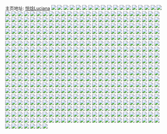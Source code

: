 主页地址: [悦焓Luciana](https://weibo.com/u/3835744246) 
![](https://wx4.sinaimg.cn/mw2000/e4a0cff6ly1h9o0ighw3kj22c0340b2d.jpg) 
![](https://wx4.sinaimg.cn/mw2000/e4a0cff6ly1h9o0il7f2aj22c0340npg.jpg) 
![](https://wx4.sinaimg.cn/mw2000/e4a0cff6ly1h9o0iitc71j22c03407wk.jpg) 
![](https://wx4.sinaimg.cn/mw2000/e4a0cff6ly1h9o0io59gvj22c0340e84.jpg) 
![](https://wx4.sinaimg.cn/mw2000/e4a0cff6ly1h9o0ipet5nj21o0280e81.jpg) 
![](https://wx4.sinaimg.cn/mw2000/e4a0cff6ly1h9o0idupctj22c03407wk.jpg) 
![](https://wx4.sinaimg.cn/mw2000/e4a0cff6ly1h906gok1fej227e2xu7wj.jpg) 
![](https://wx4.sinaimg.cn/mw2000/e4a0cff6ly1h8szqrx488j22c03407wj.jpg) 
![](https://wx4.sinaimg.cn/mw2000/e4a0cff6ly1h8szqt5gwgj22c0340b2b.jpg) 
![](https://wx4.sinaimg.cn/mw2000/e4a0cff6ly1h8szquii8jj22c0340e83.jpg) 
![](https://wx4.sinaimg.cn/mw2000/e4a0cff6ly1h8szqqx2f5j22c03407wj.jpg) 
![](https://wx4.sinaimg.cn/mw2000/e4a0cff6ly1h8k289yi0xj22c0340u0z.jpg) 
![](https://wx4.sinaimg.cn/mw2000/e4a0cff6ly1h8k28b42wmj22c0340u0y.jpg) 
![](https://wx4.sinaimg.cn/mw2000/e4a0cff6ly1h8k2anb4s5j20u017648q.jpg) 
![](https://wx4.sinaimg.cn/mw2000/e4a0cff6ly1h7nnpkqtcvj22c033unpg.jpg) 
![](https://wx4.sinaimg.cn/mw2000/e4a0cff6ly1h7nnpi59rkj21y52lj7wj.jpg) 
![](https://wx4.sinaimg.cn/mw2000/e4a0cff6ly1h7nnpmrmsqj22c0340e84.jpg) 
![](https://wx4.sinaimg.cn/mw2000/e4a0cff6ly1h6djyzau35j22c0340kjl.jpg) 
![](https://wx4.sinaimg.cn/mw2000/e4a0cff6ly1h6djz3b7rgj21ye33z7wh.jpg) 
![](https://wx4.sinaimg.cn/mw2000/e4a0cff6ly1h6djyw1bcoj22c0340hdt.jpg) 
![](https://wx4.sinaimg.cn/mw2000/e4a0cff6ly1h5aypf65h6j22c0340b2b.jpg) 
![](https://wx4.sinaimg.cn/mw2000/e4a0cff6ly1h5ayp3zgy4j22742xi4qq.jpg) 
![](https://wx4.sinaimg.cn/mw2000/e4a0cff6ly1h5ayq472yuj22c034mkjn.jpg) 
![](https://wx4.sinaimg.cn/mw2000/e4a0cff6ly1h5ayrk7sqcj22232qt4qq.jpg) 
![](https://wx4.sinaimg.cn/mw2000/e4a0cff6ly1h5ayrspzu9j229m30u1kz.jpg) 
![](https://wx4.sinaimg.cn/mw2000/e4a0cff6ly1h5aysa41drj220v33y7wj.jpg) 
![](https://wx4.sinaimg.cn/mw2000/e4a0cff6ly1h5ays3tfmfj22c03407wj.jpg) 
![](https://wx4.sinaimg.cn/mw2000/e4a0cff6ly1h5ayrfmkpqj22c0340u0y.jpg) 
![](https://wx4.sinaimg.cn/mw2000/e4a0cff6ly1h5a2kw8jhpj227e2xub2b.jpg) 
![](https://wx4.sinaimg.cn/mw2000/e4a0cff6ly1h5a2kq8qwwj229j30pe83.jpg) 
![](https://wx4.sinaimg.cn/mw2000/e4a0cff6ly1h5a2l0jcryj22c0340u10.jpg) 
![](https://wx4.sinaimg.cn/mw2000/e4a0cff6ly1h5a2levqk8j22c0340npe.jpg) 
![](https://wx4.sinaimg.cn/mw2000/e4a0cff6ly1h5a2ktnhfyj22c03404qs.jpg) 
![](https://wx4.sinaimg.cn/mw2000/e4a0cff6ly1h58tcqvjfhj22c0340npg.jpg) 
![](https://wx4.sinaimg.cn/mw2000/e4a0cff6ly1h58td61k0qj22c0340x6r.jpg) 
![](https://wx4.sinaimg.cn/mw2000/e4a0cff6ly1h58tcsffttj229a30ehdu.jpg) 
![](https://wx4.sinaimg.cn/mw2000/e4a0cff6ly1h58tcw28jzj22c0340b2c.jpg) 
![](https://wx4.sinaimg.cn/mw2000/e4a0cff6ly1h58tcywb72j22c0340u0z.jpg) 
![](https://wx4.sinaimg.cn/mw2000/e4a0cff6ly1h58td343p9j22c0340e83.jpg) 
![](https://wx4.sinaimg.cn/mw2000/e4a0cff6ly1h58td0eet3j22c0340x6q.jpg) 
![](https://wx4.sinaimg.cn/mw2000/e4a0cff6ly1h57xlpgppmj22c035ahdv.jpg) 
![](https://wx4.sinaimg.cn/mw2000/e4a0cff6ly1h57xludqmnj225c34zx6p.jpg) 
![](https://wx4.sinaimg.cn/mw2000/e4a0cff6ly1h57xlmyorqj22c035e7wj.jpg) 
![](https://wx4.sinaimg.cn/mw2000/e4a0cff6ly1h57xlymabmj22c034ikjn.jpg) 
![](https://wx4.sinaimg.cn/mw2000/e4a0cff6ly1h57xlt1i45j22c03407wj.jpg) 
![](https://wx4.sinaimg.cn/mw2000/e4a0cff6ly1h57xlzyu43j224l3254qq.jpg) 
![](https://wx4.sinaimg.cn/mw2000/e4a0cff6ly1h56nparqnvj22c0340npe.jpg) 
![](https://wx4.sinaimg.cn/mw2000/e4a0cff6ly1h56np5yje8j22c0340kjn.jpg) 
![](https://wx4.sinaimg.cn/mw2000/e4a0cff6ly1h56np2tjytj22c0340kjn.jpg) 
![](https://wx4.sinaimg.cn/mw2000/e4a0cff6ly1h56np8gmb8j22c03401kz.jpg) 
![](https://wx4.sinaimg.cn/mw2000/e4a0cff6ly1h4y8ullqlpj22c0340qv6.jpg) 
![](https://wx4.sinaimg.cn/mw2000/e4a0cff6ly1h4y8umfv88j22c0340hdt.jpg) 
![](https://wx4.sinaimg.cn/mw2000/e4a0cff6ly1h4y8unhqytj22c03404qq.jpg) 
![](https://wx4.sinaimg.cn/mw2000/e4a0cff6ly1h4y8uub4slj22c033mkjn.jpg) 
![](https://wx4.sinaimg.cn/mw2000/e4a0cff6ly1h4y8up29uej22c03401kz.jpg) 
![](https://wx4.sinaimg.cn/mw2000/e4a0cff6ly1h4y8ushu3mj22c02py1l0.jpg) 
![](https://wx4.sinaimg.cn/mw2000/e4a0cff6ly1h4y8uqgi5hj22c033mx6q.jpg) 
![](https://wx4.sinaimg.cn/mw2000/e4a0cff6ly1h4y8uvxfxij22c0340npf.jpg) 
![](https://wx4.sinaimg.cn/mw2000/e4a0cff6ly1h4y8uy36rbj22c0340b2c.jpg) 
![](https://wx4.sinaimg.cn/mw2000/e4a0cff6ly1h4urtewcggj21o0280npd.jpg) 
![](https://wx4.sinaimg.cn/mw2000/e4a0cff6ly1h4urtdxgdmj21o0280kjm.jpg) 
![](https://wx4.sinaimg.cn/mw2000/e4a0cff6ly1h4rldkdotpj22c03407wi.jpg) 
![](https://wx4.sinaimg.cn/mw2000/e4a0cff6ly1h4rldj3mvxj21o02801kx.jpg) 
![](https://wx4.sinaimg.cn/mw2000/e4a0cff6ly1h4rldlhlm8j22c03407wh.jpg) 
![](https://wx4.sinaimg.cn/mw2000/e4a0cff6ly1h4rlf7z5vjj22c0340hdu.jpg) 
![](https://wx4.sinaimg.cn/mw2000/e4a0cff6ly1h4qdi1zsg0j22c0340kjm.jpg) 
![](https://wx4.sinaimg.cn/mw2000/e4a0cff6ly1h4qdig1xubj22c031u4qr.jpg) 
![](https://wx4.sinaimg.cn/mw2000/e4a0cff6ly1h4qdibcxhej22c0340kjm.jpg) 
![](https://wx4.sinaimg.cn/mw2000/e4a0cff6ly1h4qdi9lljkj228c315e82.jpg) 
![](https://wx4.sinaimg.cn/mw2000/e4a0cff6ly1h4qdicp0p1j22c03407wi.jpg) 
![](https://wx4.sinaimg.cn/mw2000/e4a0cff6ly1h4qdietmg0j21wd2j3b2a.jpg) 
![](https://wx4.sinaimg.cn/mw2000/e4a0cff6gy1h4fv2oibyij22c02p8qv5.jpg) 
![](https://wx4.sinaimg.cn/mw2000/e4a0cff6gy1h4fv34vj3sj219o18wtt3.jpg) 
![](https://wx4.sinaimg.cn/mw2000/e4a0cff6gy1h4fv3dct8aj22c0362x6r.jpg) 
![](https://wx4.sinaimg.cn/mw2000/e4a0cff6gy1h4fv44u9grj22c0340u10.jpg) 
![](https://wx4.sinaimg.cn/mw2000/e4a0cff6gy1h4fv4eomrwj22c03404qs.jpg) 
![](https://wx4.sinaimg.cn/mw2000/e4a0cff6ly1h3roppiks3j23402c0hdt.jpg) 
![](https://wx4.sinaimg.cn/mw2000/e4a0cff6gy1h3g9r6654tj22az3404qs.jpg) 
![](https://wx4.sinaimg.cn/mw2000/e4a0cff6gy1h3g9rerceaj22c0340qv8.jpg) 
![](https://wx4.sinaimg.cn/mw2000/e4a0cff6gy1h3g9s7qpc7j22c03407wm.jpg) 
![](https://wx4.sinaimg.cn/mw2000/e4a0cff6gy1h3g9sj0fgpj22c0340e85.jpg) 
![](https://wx4.sinaimg.cn/mw2000/e4a0cff6gy1h3g9rk0257j22c0340kjm.jpg) 
![](https://wx4.sinaimg.cn/mw2000/e4a0cff6gy1h3g9ruenkxj22c0340x6u.jpg) 
![](https://wx4.sinaimg.cn/mw2000/e4a0cff6gy1h31qqrr0qnj21o02807wh.jpg) 
![](https://wx4.sinaimg.cn/mw2000/e4a0cff6gy1h31qqpds6oj22c0340kjm.jpg) 
![](https://wx4.sinaimg.cn/mw2000/e4a0cff6gy1h31qsz85kej21o02804qp.jpg) 
![](https://wx4.sinaimg.cn/mw2000/e4a0cff6gy1h2dt87oe18j22c03401l1.jpg) 
![](https://wx4.sinaimg.cn/mw2000/e4a0cff6gy1h2dt85r239j22c0340qv7.jpg) 
![](https://wx4.sinaimg.cn/mw2000/e4a0cff6gy1h1o9k0tpmkj22c0340b2b.jpg) 
![](https://wx4.sinaimg.cn/mw2000/e4a0cff6gy1h1o9kvev5jj22c0340u0z.jpg) 
![](https://wx4.sinaimg.cn/mw2000/e4a0cff6gy1h1o9jny2gyj22c0340u0z.jpg) 
![](https://wx4.sinaimg.cn/mw2000/e4a0cff6gy1h1o9l448jcj22c0340u0z.jpg) 
![](https://wx4.sinaimg.cn/mw2000/e4a0cff6gy1h1o9k2wjfcj22bz25vx6p.jpg) 
![](https://wx4.sinaimg.cn/mw2000/e4a0cff6gy1h1o9kz7ltdj22c0340x6r.jpg) 
![](https://wx4.sinaimg.cn/mw2000/e4a0cff6gy1h1o9khraenj22c03407wj.jpg) 
![](https://wx4.sinaimg.cn/mw2000/e4a0cff6gy1h1o9krh4axj227j2y1npe.jpg) 
![](https://wx4.sinaimg.cn/mw2000/e4a0cff6gy1h1o9kb1wazj22c0340qv7.jpg) 
![](https://wx4.sinaimg.cn/mw2000/e4a0cff6gy1h1o9k66iqvj22c03407wj.jpg) 
![](https://wx4.sinaimg.cn/mw2000/e4a0cff6gy1h1o9k8m3y1j22c0340u0z.jpg) 
![](https://wx4.sinaimg.cn/mw2000/e4a0cff6gy1h1o9kdbi67j22c0340qv7.jpg) 
![](https://wx4.sinaimg.cn/mw2000/e4a0cff6gy1h1o9klqgbcj22c03401l0.jpg) 
![](https://wx4.sinaimg.cn/mw2000/e4a0cff6gy1h1nkj732l0j22c03404qr.jpg) 
![](https://wx4.sinaimg.cn/mw2000/e4a0cff6gy1h1nkj2k7gtj22c03401kz.jpg) 
![](https://wx4.sinaimg.cn/mw2000/e4a0cff6gy1h1nkj45g7sj22c0340npf.jpg) 
![](https://wx4.sinaimg.cn/mw2000/e4a0cff6gy1h1nkj5q3pqj22c0340e83.jpg) 
![](https://wx4.sinaimg.cn/mw2000/e4a0cff6gy1h1l9q8jlm7j21401hc4bb.jpg) 
![](https://wx4.sinaimg.cn/mw2000/e4a0cff6gy1h0lc51tdtyj223f2sknpe.jpg) 
![](https://wx4.sinaimg.cn/mw2000/e4a0cff6gy1h0lc53raojj22c0340x6q.jpg) 
![](https://wx4.sinaimg.cn/mw2000/e4a0cff6gy1h0lc568pkwj22c0340e84.jpg) 
![](https://wx4.sinaimg.cn/mw2000/e4a0cff6gy1h0lc5alwhij21yw33zx6q.jpg) 
![](https://wx4.sinaimg.cn/mw2000/e4a0cff6gy1h0lc58n2ybj22c03407wj.jpg) 
![](https://wx4.sinaimg.cn/mw2000/e4a0cff6gy1h0lc5dyj42j22c0340b2d.jpg) 
![](https://wx4.sinaimg.cn/mw2000/e4a0cff6gy1h0lc5fx9uaj22c03401kz.jpg) 
![](https://wx4.sinaimg.cn/mw2000/e4a0cff6gy1h0gqzt2ojgj22c03407wk.jpg) 
![](https://wx4.sinaimg.cn/mw2000/e4a0cff6gy1h0gqzpt5i7j22c03401l0.jpg) 
![](https://wx4.sinaimg.cn/mw2000/e4a0cff6gy1h0gqzvpcysj22c03404qs.jpg) 
![](https://wx4.sinaimg.cn/mw2000/e4a0cff6gy1h09c351aj9j226q2wz4qq.jpg) 
![](https://wx4.sinaimg.cn/mw2000/e4a0cff6gy1h098mi51tpj22c035mhdu.jpg) 
![](https://wx4.sinaimg.cn/mw2000/e4a0cff6gy1h08qnt4o18j22c03401l1.jpg) 
![](https://wx4.sinaimg.cn/mw2000/e4a0cff6gy1h08qoxmxwpj22c0340u0z.jpg) 
![](https://wx4.sinaimg.cn/mw2000/e4a0cff6gy1h08qnxnip9j22c0340hdx.jpg) 
![](https://wx4.sinaimg.cn/mw2000/e4a0cff6gy1h08qoijguyj22c034uu10.jpg) 
![](https://wx4.sinaimg.cn/mw2000/e4a0cff6gy1h08qo63zqmj22c0340x6t.jpg) 
![](https://wx4.sinaimg.cn/mw2000/e4a0cff6gy1h08qocrfowj22c0340x6s.jpg) 
![](https://wx4.sinaimg.cn/mw2000/e4a0cff6gy1h08qnm1cd2j22c0340kjp.jpg) 
![](https://wx4.sinaimg.cn/mw2000/e4a0cff6gy1h08qonnzlnj22c0340b2d.jpg) 
![](https://wx4.sinaimg.cn/mw2000/e4a0cff6gy1h08qosouwgj223w33zu11.jpg) 
![](https://wx4.sinaimg.cn/mw2000/e4a0cff6gy1h058dah9xdj22c0340npf.jpg) 
![](https://wx4.sinaimg.cn/mw2000/e4a0cff6gy1h058dp45b4j22c03401l0.jpg) 
![](https://wx4.sinaimg.cn/mw2000/e4a0cff6gy1h058dld3y5j22c0340hdw.jpg) 
![](https://wx4.sinaimg.cn/mw2000/e4a0cff6gy1h058dsfgihj22c0340kjp.jpg) 
![](https://wx4.sinaimg.cn/mw2000/e4a0cff6gy1h058dvee00j22c03407wl.jpg) 
![](https://wx4.sinaimg.cn/mw2000/e4a0cff6gy1h058d2t1n1j22c03401l0.jpg) 
![](https://wx4.sinaimg.cn/mw2000/e4a0cff6gy1h058dah9xdj22c0340npf.jpg) 
![](https://wx4.sinaimg.cn/mw2000/e4a0cff6gy1h058dp45b4j22c03401l0.jpg) 
![](https://wx4.sinaimg.cn/mw2000/e4a0cff6gy1h058dld3y5j22c0340hdw.jpg) 
![](https://wx4.sinaimg.cn/mw2000/e4a0cff6gy1h058dsfgihj22c0340kjp.jpg) 
![](https://wx4.sinaimg.cn/mw2000/e4a0cff6gy1h058dvee00j22c03407wl.jpg) 
![](https://wx4.sinaimg.cn/mw2000/e4a0cff6gy1h058d2t1n1j22c03401l0.jpg) 
![](https://wx4.sinaimg.cn/mw2000/e4a0cff6gy1h058e17793j22c0340kjn.jpg) 
![](https://wx4.sinaimg.cn/mw2000/e4a0cff6ly1gzipa83b90j22c0340npf.jpg) 
![](https://wx4.sinaimg.cn/mw2000/e4a0cff6ly1gzip9us3ssj21hn20ikjl.jpg) 
![](https://wx4.sinaimg.cn/mw2000/e4a0cff6ly1gzipac234xj21ho1z7u0x.jpg) 
![](https://wx4.sinaimg.cn/mw2000/e4a0cff6ly1gzipain33aj21sz2bx7wi.jpg) 
![](https://wx4.sinaimg.cn/mw2000/e4a0cff6ly1gyw077z11tj22c0340npe.jpg) 
![](https://wx4.sinaimg.cn/mw2000/e4a0cff6ly1gyw076s76zj22c0340npe.jpg) 
![](https://wx4.sinaimg.cn/mw2000/e4a0cff6ly1gyw07a5odij22c02xax6q.jpg) 
![](https://wx4.sinaimg.cn/mw2000/e4a0cff6ly1gyw07bjn4oj227a2xq7wj.jpg) 
![](https://wx4.sinaimg.cn/mw2000/e4a0cff6ly1gyw079291bj22c0340qv5.jpg) 
![](https://wx4.sinaimg.cn/mw2000/e4a0cff6ly1gysirdmkvzj22c0340b2c.jpg) 
![](https://wx4.sinaimg.cn/mw2000/e4a0cff6ly1gysirg0fxpj22c03404qs.jpg) 
![](https://wx4.sinaimg.cn/mw2000/e4a0cff6ly1gysirayhy7j22c0340e84.jpg) 
![](https://wx4.sinaimg.cn/mw2000/e4a0cff6ly1gysirikyzpj22c0340x6r.jpg) 
![](https://wx4.sinaimg.cn/mw2000/e4a0cff6ly1gyef3jz5xhj21o0280hdt.jpg) 
![](https://wx4.sinaimg.cn/mw2000/e4a0cff6ly1gyef3pgjc0j22c0340e83.jpg) 
![](https://wx4.sinaimg.cn/mw2000/e4a0cff6ly1gyef3qxle2j22c0340npf.jpg) 
![](https://wx4.sinaimg.cn/mw2000/e4a0cff6ly1gy6ea858hxj22c0340kjm.jpg) 
![](https://wx4.sinaimg.cn/mw2000/e4a0cff6ly1gy6ea4fn6dj22c0340npf.jpg) 
![](https://wx4.sinaimg.cn/mw2000/e4a0cff6ly1gxxgq68w7wj22c03407wj.jpg) 
![](https://wx4.sinaimg.cn/mw2000/e4a0cff6ly1gxwxna9bjgj22ak340u0x.jpg) 
![](https://wx4.sinaimg.cn/mw2000/e4a0cff6ly1gxwxn9ic5dj22c0340kjn.jpg) 
![](https://wx4.sinaimg.cn/mw2000/e4a0cff6ly1gxwxn8aq99j22c0340e84.jpg) 
![](https://wx4.sinaimg.cn/mw2000/e4a0cff6ly1gxwxn6rveaj22b5340hdw.jpg) 
![](https://wx4.sinaimg.cn/mw2000/e4a0cff6ly1gxuz46cqp6j21o02804qp.jpg) 
![](https://wx4.sinaimg.cn/mw2000/e4a0cff6ly1gxuz4zd5nzj22c0340qv6.jpg) 
![](https://wx4.sinaimg.cn/mw2000/e4a0cff6ly1gxuz4xrd4yj21j02pstz2.jpg) 
![](https://wx4.sinaimg.cn/mw2000/e4a0cff6ly1gxuz5e5yakj22c0340x6p.jpg) 
![](https://wx4.sinaimg.cn/mw2000/e4a0cff6ly1gxuz4v7r1cj21j02psb29.jpg) 
![](https://wx4.sinaimg.cn/mw2000/e4a0cff6ly1gxuz53n92ij22c0340u0y.jpg) 
![](https://wx4.sinaimg.cn/mw2000/e4a0cff6ly1gxsrgeeuraj22c0340kjm.jpg) 
![](https://wx4.sinaimg.cn/mw2000/e4a0cff6ly1gxsrgogpk7j20u01hc7c5.jpg) 
![](https://wx4.sinaimg.cn/mw2000/e4a0cff6ly1gxsrgpoetzj22c0340npe.jpg) 
![](https://wx4.sinaimg.cn/mw2000/e4a0cff6ly1gxqgvmpzt2j229x318u0x.jpg) 
![](https://wx4.sinaimg.cn/mw2000/e4a0cff6ly1gxqgvooprxj2296323kjl.jpg) 
![](https://wx4.sinaimg.cn/mw2000/e4a0cff6ly1gxqgvrdf9wj22c0340kjn.jpg) 
![](https://wx4.sinaimg.cn/mw2000/e4a0cff6ly1gxqgvtwockj23402c0hdt.jpg) 
![](https://wx4.sinaimg.cn/mw2000/e4a0cff6ly1gxqgvlb375j22c0340b2a.jpg) 
![](https://wx4.sinaimg.cn/mw2000/e4a0cff6ly1gxqgvwhxblj22c0340hdt.jpg) 
![](https://wx4.sinaimg.cn/mw2000/e4a0cff6ly1gxlovkuh8hj22c0340kjo.jpg) 
![](https://wx4.sinaimg.cn/mw2000/e4a0cff6ly1gxlovp0nl8j22c0340qv8.jpg) 
![](https://wx4.sinaimg.cn/mw2000/e4a0cff6ly1gxlovmlotcj22c03404qs.jpg) 
![](https://wx4.sinaimg.cn/mw2000/e4a0cff6ly1gxlovzzcohj22c0340e85.jpg) 
![](https://wx4.sinaimg.cn/mw2000/e4a0cff6ly1gxlovid7ksj22c0340u11.jpg) 
![](https://wx4.sinaimg.cn/mw2000/e4a0cff6ly1gxlovxfc8tj22c02gt1l1.jpg) 
![](https://wx4.sinaimg.cn/mw2000/e4a0cff6ly1gxlow4cdvfj22c0340nph.jpg) 
![](https://wx4.sinaimg.cn/mw2000/e4a0cff6ly1gxlow7gv4dj22c02ru4qt.jpg) 
![](https://wx4.sinaimg.cn/mw2000/e4a0cff6ly1gxlow9oelbj22c0340b2d.jpg) 
![](https://wx4.sinaimg.cn/mw2000/e4a0cff6ly1gxlovst98zj22a0340kjo.jpg) 
![](https://wx4.sinaimg.cn/mw2000/e4a0cff6ly1gxlowc1l4uj22c03407wk.jpg) 
![](https://wx4.sinaimg.cn/mw2000/e4a0cff6gy1gxfrryrho5j22c0340kjn.jpg) 
![](https://wx4.sinaimg.cn/mw2000/e4a0cff6gy1gxfrs19l1rj22c0340b2a.jpg) 
![](https://wx4.sinaimg.cn/mw2000/e4a0cff6gy1gxfrs050khj22c0340e83.jpg) 
![](https://wx4.sinaimg.cn/mw2000/e4a0cff6gy1gxfrs2ir73j22bh340kjn.jpg) 
![](https://wx4.sinaimg.cn/mw2000/e4a0cff6gy1gxfrrxgufqj22c03407wj.jpg) 
![](https://wx4.sinaimg.cn/mw2000/e4a0cff6gy1gxfrs4ttmaj22c0352kjn.jpg) 
![](https://wx4.sinaimg.cn/mw2000/e4a0cff6gy1gxfrs9s3sij22c0340u0y.jpg) 
![](https://wx4.sinaimg.cn/mw2000/e4a0cff6gy1gxfrrv84opj22c0340npf.jpg) 
![](https://wx4.sinaimg.cn/mw2000/e4a0cff6gy1gxfrs7z4vnj22c0340b2a.jpg) 
![](https://wx4.sinaimg.cn/mw2000/e4a0cff6gy1gxfrs6imbbj22c0340npf.jpg) 
![](https://wx4.sinaimg.cn/mw2000/e4a0cff6gy1gx8srrorm0j20u0140do3.jpg) 
![](https://wx4.sinaimg.cn/mw2000/e4a0cff6gy1gx8sohvxu1j22132qanpe.jpg) 
![](https://wx4.sinaimg.cn/mw2000/e4a0cff6gy1gx8srm2pymj20u0140alm.jpg) 
![](https://wx4.sinaimg.cn/mw2000/e4a0cff6gy1gx8sog58e4j22c02c0kjn.jpg) 
![](https://wx4.sinaimg.cn/mw2000/e4a0cff6gy1gx8solw0jkj21o0280hdu.jpg) 
![](https://wx4.sinaimg.cn/mw2000/e4a0cff6gy1gx8soklvl2j21rj28c7wi.jpg) 
![](https://wx4.sinaimg.cn/mw2000/e4a0cff6gy1gx8sql85isj23402c01l0.jpg) 
![](https://wx4.sinaimg.cn/mw2000/e4a0cff6gy1gx8sqvpznrj22c02c0u10.jpg) 
![](https://wx4.sinaimg.cn/mw2000/e4a0cff6gy1gx8sqnjf5uj23402c0qv7.jpg) 
![](https://wx4.sinaimg.cn/mw2000/e4a0cff6gy1gx8sqin0xoj229o30wb2c.jpg) 
![](https://wx4.sinaimg.cn/mw2000/e4a0cff6gy1gx8sqtcl7fj22bz2jthdu.jpg) 
![](https://wx4.sinaimg.cn/mw2000/e4a0cff6gy1gx8soj9jaej222g2rnhdu.jpg) 
![](https://wx4.sinaimg.cn/mw2000/e4a0cff6gy1gx8srns1v5j22c02c0kjm.jpg) 
![](https://wx4.sinaimg.cn/mw2000/e4a0cff6gy1gx8srq79mbj22c03407wj.jpg) 
![](https://wx4.sinaimg.cn/mw2000/e4a0cff6gy1gx8srr9wpgj20u0140ti8.jpg) 
![](https://wx4.sinaimg.cn/mw2000/e4a0cff6gy1gx5iewq211j20u01404a0.jpg) 
![](https://wx4.sinaimg.cn/mw2000/e4a0cff6gy1gx5idk5x1cj20uk7fd4qs.jpg) 
![](https://wx4.sinaimg.cn/mw2000/e4a0cff6gy1gx5if55e7rj21vq281x6p.jpg) 
![](https://wx4.sinaimg.cn/mw2000/e4a0cff6gy1gx5idotjdaj20uk6xkkjn.jpg) 
![](https://wx4.sinaimg.cn/mw2000/e4a0cff6gy1gx5iep2wh9j20u0140qa2.jpg) 
![](https://wx4.sinaimg.cn/mw2000/e4a0cff6gy1gx5idutmmhj20uk7x64qs.jpg) 
![](https://wx4.sinaimg.cn/mw2000/e4a0cff6gy1gx5idy4wsej20uk77qe83.jpg) 
![](https://wx4.sinaimg.cn/mw2000/e4a0cff6gy1gx5ie4r452j20uk757b2b.jpg) 
![](https://wx4.sinaimg.cn/mw2000/e4a0cff6gy1gx5ie98zbwj20uk9otx6r.jpg) 
![](https://wx4.sinaimg.cn/mw2000/e4a0cff6gy1gx5ied4ny1j20uk87e7wj.jpg) 
![](https://wx4.sinaimg.cn/mw2000/e4a0cff6gy1gx5ieg020mj20uk95ix6q.jpg) 
![](https://wx4.sinaimg.cn/mw2000/e4a0cff6gy1gx5iekh10nj20uk9ovu0z.jpg) 
![](https://wx4.sinaimg.cn/mw2000/e4a0cff6gy1gx5ienu2rbj20uk8k4e83.jpg) 
![](https://wx4.sinaimg.cn/mw2000/e4a0cff6gy1gx5iet89b8j20u0140n6l.jpg) 
![](https://wx4.sinaimg.cn/mw2000/e4a0cff6gy1gx5ieuvutbj20k00zk0xr.jpg) 
![](https://wx4.sinaimg.cn/mw2000/e4a0cff6gy1gx5if0snr9j22c0340b2b.jpg) 
![](https://wx4.sinaimg.cn/mw2000/e4a0cff6gy1gx5if2jmw8j21sc2dse82.jpg) 
![](https://wx4.sinaimg.cn/mw2000/e4a0cff6gy1gx5if384f4j20k00zkn0m.jpg) 
![](https://wx4.sinaimg.cn/mw2000/e4a0cff6gy1gwyu9kvdpwj221d2opnpe.jpg) 
![](https://wx4.sinaimg.cn/mw2000/e4a0cff6gy1gwyu9epjxwj22bb332qv6.jpg) 
![](https://wx4.sinaimg.cn/mw2000/e4a0cff6gy1gwyu9frug4j22bb2eukjl.jpg) 
![](https://wx4.sinaimg.cn/mw2000/e4a0cff6gy1gwyu9hmwmpj22bb3327wj.jpg) 
![](https://wx4.sinaimg.cn/mw2000/e4a0cff6gy1gwyu9jg5npj22c03407wk.jpg) 
![](https://wx4.sinaimg.cn/mw2000/e4a0cff6gy1gwyu9sqhjqj22bb332hdv.jpg) 
![](https://wx4.sinaimg.cn/mw2000/e4a0cff6gy1gwyu9co0azj23332bbe83.jpg) 
![](https://wx4.sinaimg.cn/mw2000/e4a0cff6gy1gwyu9y0rfuj22bb332x6r.jpg) 
![](https://wx4.sinaimg.cn/mw2000/e4a0cff6gy1gwyu9ux3ngj22bb3324qr.jpg) 
![](https://wx4.sinaimg.cn/mw2000/e4a0cff6gy1gwyu9mfgzyj22c03407wj.jpg) 
![](https://wx4.sinaimg.cn/mw2000/e4a0cff6gy1gwyu9o2o9gj22bz2bznpf.jpg) 
![](https://wx4.sinaimg.cn/mw2000/e4a0cff6gy1gwyu9wfjbij22bb332b2b.jpg) 
![](https://wx4.sinaimg.cn/mw2000/e4a0cff6gy1gwyu9pd528j22bz2bzb2a.jpg) 
![](https://wx4.sinaimg.cn/mw2000/e4a0cff6gy1gwyu9r7phhj23332bbhdv.jpg) 
![](https://wx4.sinaimg.cn/mw2000/e4a0cff6gy1gwyu9tf5t4j22al1j27tz.jpg) 
![](https://wx4.sinaimg.cn/mw2000/e4a0cff6gy1gwu4u6wjrlj22c03404qs.jpg) 
![](https://wx4.sinaimg.cn/mw2000/e4a0cff6gy1gwu4ttkhs4j20u0140ndd.jpg) 
![](https://wx4.sinaimg.cn/mw2000/e4a0cff6gy1gwu4tw3xi4j22c03404qs.jpg) 
![](https://wx4.sinaimg.cn/mw2000/e4a0cff6gy1gwu4tzo6k5j22c03407wl.jpg) 
![](https://wx4.sinaimg.cn/mw2000/e4a0cff6gy1gwu4u4mpahj21si2e0hdv.jpg) 
![](https://wx4.sinaimg.cn/mw2000/e4a0cff6gy1gwu4u1jkhtj22c0340b2b.jpg) 
![](https://wx4.sinaimg.cn/mw2000/e4a0cff6gy1gwu4ugdg0rj22c0340e87.jpg) 
![](https://wx4.sinaimg.cn/mw2000/e4a0cff6gy1gwu4u2vj3ej22c0340hdu.jpg) 
![](https://wx4.sinaimg.cn/mw2000/e4a0cff6gy1gwu4ua1lrij22c0340x6r.jpg) 
![](https://wx4.sinaimg.cn/mw2000/e4a0cff6gy1gwuqvl4gzdj22c03407wk.jpg) 
![](https://wx4.sinaimg.cn/mw2000/e4a0cff6gy1gwu4ucwvv7j22c0340b2d.jpg) 
![](https://wx4.sinaimg.cn/mw2000/e4a0cff6gy1gwu4ts5gf7j22c03404qs.jpg) 
![](https://wx4.sinaimg.cn/mw2000/e4a0cff6gy1gwu4ujwvknj22c0340kjq.jpg) 
![](https://wx4.sinaimg.cn/mw2000/e4a0cff6gy1gwlkz4vmguj20u0140wjt.jpg) 
![](https://wx4.sinaimg.cn/mw2000/e4a0cff6gy1gwlkz4hxwgj20u0140jxw.jpg) 
![](https://wx4.sinaimg.cn/mw2000/e4a0cff6gy1gwlkz5c3vgj20u01407ck.jpg) 
![](https://wx4.sinaimg.cn/mw2000/e4a0cff6gy1gwlkz5r7rij20u01407cy.jpg) 
![](https://wx4.sinaimg.cn/mw2000/e4a0cff6gy1gwlkz43m2yj20u01407bq.jpg) 
![](https://wx4.sinaimg.cn/mw2000/e4a0cff6gy1gwlkz6msxaj20u0140qb5.jpg) 
![](https://wx4.sinaimg.cn/mw2000/e4a0cff6gy1gwnzujhsc2j20u0140n46.jpg) 
![](https://wx4.sinaimg.cn/mw2000/e4a0cff6gy1gwll1kdgidj22c0340b2a.jpg) 
![](https://wx4.sinaimg.cn/mw2000/e4a0cff6gy1gwnzulcadtj20u014047m.jpg) 
![](https://wx4.sinaimg.cn/mw2000/e4a0cff6gy1gwnzupznqpj22c03401kz.jpg) 
![](https://wx4.sinaimg.cn/mw2000/e4a0cff6gy1gwnzuuwa6gj22c03401kz.jpg) 
![](https://wx4.sinaimg.cn/mw2000/e4a0cff6gy1gwnzuyrh9nj22c03407wi.jpg) 
![](https://wx4.sinaimg.cn/mw2000/e4a0cff6gy1gwnzv27v0gj22c0340x6p.jpg) 
![](https://wx4.sinaimg.cn/mw2000/e4a0cff6gy1gwnzui0vjfj226w2x7hdv.jpg) 
![](https://wx4.sinaimg.cn/mw2000/e4a0cff6gy1gwnzv7aqovj22c0340qv6.jpg) 
![](https://wx4.sinaimg.cn/mw2000/e4a0cff6gy1gwcuvfwqq8j20u0140qfi.jpg) 
![](https://wx4.sinaimg.cn/mw2000/e4a0cff6gy1gwcuvgzh1kj21401dzayl.jpg) 
![](https://wx4.sinaimg.cn/mw2000/e4a0cff6gy1gwcuvga43zj20u0140aly.jpg) 
![](https://wx4.sinaimg.cn/mw2000/e4a0cff6gy1gwcuvlycbbj22c02c01kz.jpg) 
![](https://wx4.sinaimg.cn/mw2000/e4a0cff6gy1gwcuvhw0z3j21401dztlo.jpg) 
![](https://wx4.sinaimg.cn/mw2000/e4a0cff6gy1gwcuvnpv16j228v1zvnpe.jpg) 
![](https://wx4.sinaimg.cn/mw2000/e4a0cff6gy1gwcuvjkzqhj22c0340b2b.jpg) 
![](https://wx4.sinaimg.cn/mw2000/e4a0cff6gy1gvwel1w6lsj228f2z9x6r.jpg) 
![](https://wx4.sinaimg.cn/mw2000/e4a0cff6gy1gvwelnjpexj22c0340x6s.jpg) 
![](https://wx4.sinaimg.cn/mw2000/e4a0cff6gy1gvwel85grvj22692wckjn.jpg) 
![](https://wx4.sinaimg.cn/mw2000/e4a0cff6gy1gvweli05guj23402c0npf.jpg) 
![](https://wx4.sinaimg.cn/mw2000/e4a0cff6gy1gvwekwjh98j229433yu10.jpg) 
![](https://wx4.sinaimg.cn/mw2000/e4a0cff6gy1gvweldf05pj23402c01kz.jpg) 
![](https://wx4.sinaimg.cn/mw2000/e4a0cff6gy1gvwels9r35j22c03407wj.jpg) 
![](https://wx4.sinaimg.cn/mw2000/e4a0cff6gy1gvwelubiv1j23402c0u0x.jpg) 
![](https://wx4.sinaimg.cn/mw2000/e4a0cff6gy1gvwem0bhy4j23402c0qv6.jpg) 
![](https://wx4.sinaimg.cn/mw2000/e4a0cff6gy1gvwelxf5yxj22c0340qv5.jpg) 
![](https://wx4.sinaimg.cn/mw2000/e4a0cff6gy1gvwek5sctkj22c0340e83.jpg) 
![](https://wx4.sinaimg.cn/mw2000/e4a0cff6gy1gvwem6stjyj23402c0hdv.jpg) 
![](https://wx4.sinaimg.cn/mw2000/e4a0cff6gy1gvwemdxa5zj23402c07wm.jpg) 
![](https://wx4.sinaimg.cn/mw2000/e4a0cff6gy1gvwemlg9fpj23402c0qv9.jpg) 
![](https://wx4.sinaimg.cn/mw2000/e4a0cff6gy1gvwemrgma7j23402c0x6r.jpg) 
![](https://wx4.sinaimg.cn/mw2000/e4a0cff6gy1gvwemuu2fcj22801o0qv5.jpg) 
![](https://wx4.sinaimg.cn/mw2000/e4a0cff6gy1gvwemwo427j22c0340kgd.jpg) 
![](https://wx4.sinaimg.cn/mw2000/e4a0cff6gy1gvwen28rxij23402c0u12.jpg) 
![](https://wx4.sinaimg.cn/mw2000/e4a0cff6gy1gvtaptl0lbj20bk340dyk.jpg) 
![](https://wx4.sinaimg.cn/mw2000/e4a0cff6gy1gvtapuj7pij20eo340ke3.jpg) 
![](https://wx4.sinaimg.cn/mw2000/e4a0cff6gy1gvtapvkhtmj20do340awl.jpg) 
![](https://wx4.sinaimg.cn/mw2000/e4a0cff6gy1gvtapwirwhj20fw33ztz4.jpg) 
![](https://wx4.sinaimg.cn/mw2000/e4a0cff6gy1gvtapx8f85j20es33ze1o.jpg) 
![](https://wx4.sinaimg.cn/mw2000/e4a0cff6gy1gvtapy39quj20d2340njr.jpg) 
![](https://wx4.sinaimg.cn/mw2000/e4a0cff6gy1gvtapzkqq9j20h03401kx.jpg) 
![](https://wx4.sinaimg.cn/mw2000/e4a0cff6gy1gvtapslsqaj20fm33zkh7.jpg) 
![](https://wx4.sinaimg.cn/mw2000/e4a0cff6gy1gvtaq102laj20eg33zqsi.jpg) 
![](https://wx4.sinaimg.cn/mw2000/e4a0cff6gy1gvtaq23d17j20be33zavg.jpg) 
![](https://wx4.sinaimg.cn/mw2000/e4a0cff6gy1gvtaq3jzbmj20h833ze1p.jpg) 
![](https://wx4.sinaimg.cn/mw2000/004bAoiGgy1gvqsz7a2v8j61xy2o6u0x02.jpg) 
![](https://wx4.sinaimg.cn/mw2000/004bAoiGgy1gvqsz8cz0fj61o0280x6p02.jpg) 
![](https://wx4.sinaimg.cn/mw2000/004bAoiGgy1gvqszaf6ynj62c0340hdw02.jpg) 
![](https://wx4.sinaimg.cn/mw2000/004bAoiGgy1gvqsz5ywk1j623z31r7wi02.jpg) 
![](https://wx4.sinaimg.cn/mw2000/004bAoiGgy1gvqt4zoc4vj62c0340hdv02.jpg) 
![](https://wx4.sinaimg.cn/mw2000/004bAoiGly1gvjhspr2wmj62c0340b2c02.jpg) 
![](https://wx4.sinaimg.cn/mw2000/004bAoiGly1gvjhsjavkvj62c03401l002.jpg) 
![](https://wx4.sinaimg.cn/mw2000/004bAoiGly1gvjhs9i9spj62c0340kjl02.jpg) 
![](https://wx4.sinaimg.cn/mw2000/004bAoiGgy1gv4zeioqfzj626r1xtkjl02.jpg) 
![](https://wx4.sinaimg.cn/mw2000/004bAoiGgy1gv4zekb385j62c0340x6q02.jpg) 
![](https://wx4.sinaimg.cn/mw2000/004bAoiGgy1gv4zels378j62c0340hdu02.jpg) 
![](https://wx4.sinaimg.cn/mw2000/004bAoiGgy1gv4zenw266j62c0340hdv02.jpg) 
![](https://wx4.sinaimg.cn/mw2000/004bAoiGgy1gv4zepemytj62c0340kjm02.jpg) 
![](https://wx4.sinaimg.cn/mw2000/004bAoiGgy1gv4zer5i7gj62482tnx6q02.jpg) 
![](https://wx4.sinaimg.cn/mw2000/004bAoiGgy1gv4zeh9to9j625j2vdhdu02.jpg) 
![](https://wx4.sinaimg.cn/mw2000/004bAoiGgy1gv4zetlrvbj62c0340qv702.jpg) 
![](https://wx4.sinaimg.cn/mw2000/004bAoiGgy1gv4zewoba4j62c0340b2c02.jpg) 
![](https://wx4.sinaimg.cn/mw2000/004bAoiGgy1gv4zeyppdpj62c0340kjm02.jpg) 
![](https://wx4.sinaimg.cn/mw2000/004bAoiGgy1gv4zf0g2xlj62c0340npe02.jpg) 
![](https://wx4.sinaimg.cn/mw2000/004bAoiGgy1gv4zf3cdeyj62c0340hdv02.jpg) 
![](https://wx4.sinaimg.cn/mw2000/004bAoiGgy1gv4zf5p1vhj62c0340hdu02.jpg) 
![](https://wx4.sinaimg.cn/mw2000/004bAoiGgy1gv4zf7ffdwj62b61w0x6p02.jpg) 
![](https://wx4.sinaimg.cn/mw2000/004bAoiGgy1gv4zfa11owj61qt29xb2a02.jpg) 
![](https://wx4.sinaimg.cn/mw2000/004bAoiGgy1gv4zi0xs78j62c0340qv602.jpg) 
![](https://wx4.sinaimg.cn/mw2000/004bAoiGgy1gv4zi3b95zj62c03407wj02.jpg) 
![](https://wx4.sinaimg.cn/mw2000/004bAoiGgy1gv4zi62ly6j62c0340hdw02.jpg) 
![](https://wx4.sinaimg.cn/mw2000/004bAoiGgy1gv2hc81umij62c0340u1002.jpg) 
![](https://wx4.sinaimg.cn/mw2000/004bAoiGgy1gv2hc4fe94j627y2zo4qr02.jpg) 
![](https://wx4.sinaimg.cn/mw2000/004bAoiGgy1gv1cv0iblrj63402c04qq02.jpg) 
![](https://wx4.sinaimg.cn/mw2000/004bAoiGgy1gv1cv3g2ptj63402c0u0y02.jpg) 
![](https://wx4.sinaimg.cn/mw2000/004bAoiGgy1gv1cv8hx1wj63402c0b2a02.jpg) 
![](https://wx4.sinaimg.cn/mw2000/004bAoiGgy1gv1cvagzicj63402c0e8102.jpg) 
![](https://wx4.sinaimg.cn/mw2000/004bAoiGgy1gv1cuyjikrj62801o01ky02.jpg) 
![](https://wx4.sinaimg.cn/mw2000/004bAoiGgy1gv1cvdoim1j63402c0u0y02.jpg) 
![](https://wx4.sinaimg.cn/mw2000/004bAoiGgy1gv1cvfyydpj63402c0hdt02.jpg) 
![](https://wx4.sinaimg.cn/mw2000/004bAoiGgy1gv1cvhzx96j63402c04qq02.jpg) 
![](https://wx4.sinaimg.cn/mw2000/004bAoiGgy1gv1cvk203pj63402c0e8102.jpg) 
![](https://wx4.sinaimg.cn/mw2000/004bAoiGgy1gv1cvn0ukjj63402c0b2c02.jpg) 
![](https://wx4.sinaimg.cn/mw2000/004bAoiGgy1gv1cvq7zokj633y2by7wj02.jpg) 
![](https://wx4.sinaimg.cn/mw2000/004bAoiGgy1gv1cvs5uzbj61o0280e8102.jpg) 
![](https://wx4.sinaimg.cn/mw2000/004bAoiGgy1gv1cvtep8uj62801o0x6p02.jpg) 
![](https://wx4.sinaimg.cn/mw2000/004bAoiGgy1gv1cvvbq2mj63402c0qv502.jpg) 
![](https://wx4.sinaimg.cn/mw2000/004bAoiGgy1gv1cvx4c5yj63402c0e8302.jpg) 
![](https://wx4.sinaimg.cn/mw2000/004bAoiGgy1gv1cvz5h6aj63402c0kjl02.jpg) 
![](https://wx4.sinaimg.cn/mw2000/004bAoiGgy1gv1cw1ax7bj63402c0npd02.jpg) 
![](https://wx4.sinaimg.cn/mw2000/004bAoiGgy1gv1dkk5fspj61900u0n8602.jpg) 
![](https://wx4.sinaimg.cn/mw2000/004bAoiGgy1gus5g7p1n8j63402c0qv702.jpg) 
![](https://wx4.sinaimg.cn/mw2000/004bAoiGgy1gus5gvspd7j63402c0kjm02.jpg) 
![](https://wx4.sinaimg.cn/mw2000/004bAoiGgy1gus5gitu85j62c02w44qr02.jpg) 
![](https://wx4.sinaimg.cn/mw2000/004bAoiGgy1gus5grl9laj63402c0e8302.jpg) 
![](https://wx4.sinaimg.cn/mw2000/004bAoiGgy1gus5ggxb08j63402c04qr02.jpg) 
![](https://wx4.sinaimg.cn/mw2000/004bAoiGgy1gus5geyihdj63402c0b2b02.jpg) 
![](https://wx4.sinaimg.cn/mw2000/004bAoiGgy1gus5h49tqmj63402c0kjm02.jpg) 
![](https://wx4.sinaimg.cn/mw2000/004bAoiGgy1gus5gocyrqj62c0340x6q02.jpg) 
![](https://wx4.sinaimg.cn/mw2000/004bAoiGgy1gus5gc1ytsj63402c0b2c02.jpg) 
![](https://wx4.sinaimg.cn/mw2000/004bAoiGgy1gus5gm5k1dj62c0340e8202.jpg) 
![](https://wx4.sinaimg.cn/mw2000/004bAoiGgy1gus5gk47y6j62km1xg7wh02.jpg) 
![](https://wx4.sinaimg.cn/mw2000/004bAoiGgy1gus5gtgamej63402c0kjm02.jpg) 
![](https://wx4.sinaimg.cn/mw2000/004bAoiGgy1gus5gx6o2sj615z1ls4qp02.jpg) 
![](https://wx4.sinaimg.cn/mw2000/004bAoiGgy1gunjwd1aasj62c03401l202.jpg) 
![](https://wx4.sinaimg.cn/mw2000/004bAoiGgy1gunjwfye0bj62c0340b2902.jpg) 
![](https://wx4.sinaimg.cn/mw2000/004bAoiGgy1gunjwpk1ltj62c03404qu02.jpg) 
![](https://wx4.sinaimg.cn/mw2000/004bAoiGgy1gunjwkgnvaj62c0340x6t02.jpg) 
![](https://wx4.sinaimg.cn/mw2000/004bAoiGgy1gunjw9z3ibj62yo1o01ky02.jpg) 
![](https://wx4.sinaimg.cn/mw2000/004bAoiGgy1gunjwu2felj62c0340b2e02.jpg) 
![](https://wx4.sinaimg.cn/mw2000/004bAoiGgy1gunjx4hs0rj62c0340qv802.jpg) 
![](https://wx4.sinaimg.cn/mw2000/004bAoiGgy1gunjwwp0q2j61o02yo7wi02.jpg) 
![](https://wx4.sinaimg.cn/mw2000/004bAoiGgy1gunjx0eq2nj62bq3401l302.jpg) 
![](https://wx4.sinaimg.cn/mw2000/004bAoiGgy1gunjx94oomj633y2by1l002.jpg) 
![](https://wx4.sinaimg.cn/mw2000/004bAoiGgy1gunjx6rvjuj61o02yo4qq02.jpg) 
![](https://wx4.sinaimg.cn/mw2000/004bAoiGgy1gunjxcsrtbj63402c0e8502.jpg) 
![](https://wx4.sinaimg.cn/mw2000/004bAoiGgy1gunjxfv6ufj63402c0b2b02.jpg) 
![](https://wx4.sinaimg.cn/mw2000/004bAoiGgy1gunjxigi3ij62bz2e14qr02.jpg) 
![](https://wx4.sinaimg.cn/mw2000/004bAoiGgy1gunjxmry5hj62c03401l002.jpg) 
![](https://wx4.sinaimg.cn/mw2000/004bAoiGgy1gunjysh6utj62c0340e8402.jpg) 
![](https://wx4.sinaimg.cn/mw2000/004bAoiGly1gtxz3gx4o2j63402c01kz02.jpg) 
![](https://wx4.sinaimg.cn/mw2000/004bAoiGly1gtxz4a1s6tj62822yq7wk02.jpg) 
![](https://wx4.sinaimg.cn/mw2000/e4a0cff6ly1gtxz3ljlroj23402c0hdv.jpg) 
![](https://wx4.sinaimg.cn/mw2000/004bAoiGly1gtxz3nylkcj62c03407wj02.jpg) 
![](https://wx4.sinaimg.cn/mw2000/004bAoiGly1gtxz3s55b4j626m2vyb2a02.jpg) 
![](https://wx4.sinaimg.cn/mw2000/e4a0cff6ly1gtxz3qiyrtj22c0340x6p.jpg) 
![](https://wx4.sinaimg.cn/mw2000/004bAoiGly1gtxz3j5b6qj63402c0kjm02.jpg) 
![](https://wx4.sinaimg.cn/mw2000/e4a0cff6ly1gtxz48mo16j22c033ee82.jpg) 
![](https://wx4.sinaimg.cn/mw2000/004bAoiGly1gtxz8dhvmkj63402c07wl02.jpg) 
![](https://wx4.sinaimg.cn/mw2000/004bAoiGly1gtxz3u6r0xj61o02yo1kz02.jpg) 
![](https://wx4.sinaimg.cn/mw2000/004bAoiGly1gtxz3xz5mnj62c0340x6r02.jpg) 
![](https://wx4.sinaimg.cn/mw2000/e4a0cff6ly1gtxz41tq6bj22c0340qv7.jpg) 
![](https://wx4.sinaimg.cn/mw2000/004bAoiGly1gtxz45zwxcj62c0340qv802.jpg) 
![](https://wx4.sinaimg.cn/mw2000/004bAoiGly1gtxz47njdrj61o0280x6q02.jpg) 
![](https://wx4.sinaimg.cn/mw2000/004bAoiGly1gtxz4dopfxj62x028inph02.jpg) 
![](https://wx4.sinaimg.cn/mw2000/004bAoiGly1gtxz4hcf4aj62sx2c0b2c02.jpg) 
![](https://wx4.sinaimg.cn/mw2000/004bAoiGly1gtxz4k8adhj62c0340b2c02.jpg) 
![](https://wx4.sinaimg.cn/mw2000/004bAoiGly1gtxz4mm1w1j62c03407wj02.jpg) 
![](https://wx4.sinaimg.cn/mw2000/e4a0cff6ly1gtjlay4nqdj21of2op4qr.jpg) 
![](https://wx4.sinaimg.cn/mw2000/e4a0cff6ly1gtjlalylsaj22c03401l0.jpg) 
![](https://wx4.sinaimg.cn/mw2000/e4a0cff6ly1gtjlaqjkkdj22c03407wp.jpg) 
![](https://wx4.sinaimg.cn/mw2000/e4a0cff6ly1gtjlauehjmj22c0340kjp.jpg) 
![](https://wx4.sinaimg.cn/mw2000/e4a0cff6ly1gtjlb0jfynj21o0280npe.jpg) 
![](https://wx4.sinaimg.cn/mw2000/e4a0cff6ly1gtjlb38oidj233y2byb2c.jpg) 
![](https://wx4.sinaimg.cn/mw2000/e4a0cff6ly1gtgm60j8z6j23402c0x6q.jpg) 
![](https://wx4.sinaimg.cn/mw2000/e4a0cff6ly1gtgm5ooieyj22c0340hdw.jpg) 
![](https://wx4.sinaimg.cn/mw2000/e4a0cff6ly1gtgm63wlrij22c02c04qr.jpg) 
![](https://wx4.sinaimg.cn/mw2000/e4a0cff6ly1gtgm5aawdej22c0340npe.jpg) 
![](https://wx4.sinaimg.cn/mw2000/e4a0cff6ly1gtgm5u1qyhj23402c01l0.jpg) 
![](https://wx4.sinaimg.cn/mw2000/e4a0cff6ly1gtgm5eproyj227h2xzu0x.jpg) 
![](https://wx4.sinaimg.cn/mw2000/e4a0cff6ly1gtgmjz12btj22c02c0u0y.jpg) 
![](https://wx4.sinaimg.cn/mw2000/e4a0cff6ly1gt9sf3cp8wj22c0340x6r.jpg) 
![](https://wx4.sinaimg.cn/mw2000/e4a0cff6ly1gt9sfc5f3dj22801o0kjm.jpg) 
![](https://wx4.sinaimg.cn/mw2000/e4a0cff6ly1gt9sf506ggj22c0340hdx.jpg) 
![](https://wx4.sinaimg.cn/mw2000/e4a0cff6ly1gt9sf9ldzlj22c03401l1.jpg) 
![](https://wx4.sinaimg.cn/mw2000/e4a0cff6ly1gt9sf7288fj226y33zkjo.jpg) 
![](https://wx4.sinaimg.cn/mw2000/e4a0cff6ly1gt9sff78c8j22c0340e84.jpg) 
![](https://wx4.sinaimg.cn/mw2000/e4a0cff6ly1gt9sf23qhkj21o02you0y.jpg) 
![](https://wx4.sinaimg.cn/mw2000/e4a0cff6ly1gt9sfh0jlpj22c0340e84.jpg) 
![](https://wx4.sinaimg.cn/mw2000/e4a0cff6ly1gt9sfdfyoaj21o0280e82.jpg) 
![](https://wx4.sinaimg.cn/mw2000/e4a0cff6ly1gt9sfkvztxj233y2by1l2.jpg) 
![](https://wx4.sinaimg.cn/mw2000/e4a0cff6ly1gt9sfiotenj23402c01l0.jpg) 
![](https://wx4.sinaimg.cn/mw2000/e4a0cff6ly1gt9sfnckxpj23402c0e83.jpg) 
![](https://wx4.sinaimg.cn/mw2000/e4a0cff6gy1gt3qtkxvbmj22c0340kjs.jpg) 
![](https://wx4.sinaimg.cn/mw2000/e4a0cff6gy1gt3qtqq6ozj22c0340u14.jpg) 
![](https://wx4.sinaimg.cn/mw2000/e4a0cff6gy1gt3qtw2mrlj22c0340qv9.jpg) 
![](https://wx4.sinaimg.cn/mw2000/e4a0cff6gy1gt3qtcu5znj225h2vbnpe.jpg) 
![](https://wx4.sinaimg.cn/mw2000/e4a0cff6gy1gt3qtftg4dj216c1dwhdt.jpg) 
![](https://wx4.sinaimg.cn/mw2000/e4a0cff6gy1gt3qu3x2zxj22c0340npf.jpg) 
![](https://wx4.sinaimg.cn/mw2000/e4a0cff6gy1gt3qtxl0ykj20zk0k0796.jpg) 
![](https://wx4.sinaimg.cn/mw2000/e4a0cff6gy1gt3qtzdo8kj22c0340kjm.jpg) 
![](https://wx4.sinaimg.cn/mw2000/e4a0cff6gy1gt3qu6pqnwj22c0340x6q.jpg) 
![](https://wx4.sinaimg.cn/mw2000/e4a0cff6gy1gt3qvjyry5j22c03407wm.jpg) 
![](https://wx4.sinaimg.cn/mw2000/e4a0cff6gy1gt3qve92stj22c03407wm.jpg) 
![](https://wx4.sinaimg.cn/mw2000/e4a0cff6ly1gsyzy0hddwj22c03407wj.jpg) 
![](https://wx4.sinaimg.cn/mw2000/e4a0cff6ly1gsyzy5g8vuj23402c0kjp.jpg) 
![](https://wx4.sinaimg.cn/mw2000/e4a0cff6ly1gsyzy8wpq8j23402c0x6q.jpg) 
![](https://wx4.sinaimg.cn/mw2000/e4a0cff6ly1gsyzyaznkgj22c03407wi.jpg) 
![](https://wx4.sinaimg.cn/mw2000/e4a0cff6ly1gsyzxwv3dzj22c03401kz.jpg) 
![](https://wx4.sinaimg.cn/mw2000/004bAoiGly1gsyzycdifnj62c0340npe02.jpg) 
![](https://wx4.sinaimg.cn/mw2000/e4a0cff6ly1gsyzydtknpj22c0340x6q.jpg) 
![](https://wx4.sinaimg.cn/mw2000/e4a0cff6ly1gsyzyfy9ggj22c0340kjm.jpg) 
![](https://wx4.sinaimg.cn/mw2000/e4a0cff6ly1gsyzyhegwtj22c03404qq.jpg) 
![](https://wx4.sinaimg.cn/mw2000/e4a0cff6ly1gsq3m34outj23402c0npf.jpg) 
![](https://wx4.sinaimg.cn/mw2000/e4a0cff6ly1gsq3lk88haj23402c01l1.jpg) 
![](https://wx4.sinaimg.cn/mw2000/e4a0cff6ly1gsq3lnm4u1j233y2by7wk.jpg) 
![](https://wx4.sinaimg.cn/mw2000/e4a0cff6ly1gsq3l94xf4j224m2une83.jpg) 
![](https://wx4.sinaimg.cn/mw2000/e4a0cff6ly1gsq3lsvid2j22c0340nph.jpg) 
![](https://wx4.sinaimg.cn/mw2000/e4a0cff6ly1gsq3lbb6c0j225y2whu0y.jpg) 
![](https://wx4.sinaimg.cn/mw2000/e4a0cff6ly1gsq3lvnyegj23402c0qv7.jpg) 
![](https://wx4.sinaimg.cn/mw2000/e4a0cff6ly1gsq3lz0ngrj22ac2ajx6p.jpg) 
![](https://wx4.sinaimg.cn/mw2000/e4a0cff6ly1gsq3m1cxnnj22c0340b2b.jpg) 
![](https://wx4.sinaimg.cn/mw2000/e4a0cff6ly1gsq3n7rjzcj21n726x7wh.jpg) 
![](https://wx4.sinaimg.cn/mw2000/e4a0cff6ly1gshpb4cijej22c0340hdt.jpg) 
![](https://wx4.sinaimg.cn/mw2000/e4a0cff6ly1gshpb0cbfdj22c0340x6r.jpg) 
![](https://wx4.sinaimg.cn/mw2000/e4a0cff6ly1gshpbq9u6dj22c03404qp.jpg) 
![](https://wx4.sinaimg.cn/mw2000/e4a0cff6ly1gshpat6lb1j22c0340x6r.jpg) 
![](https://wx4.sinaimg.cn/mw2000/e4a0cff6ly1gshpbsrm7zj22c03404qp.jpg) 
![](https://wx4.sinaimg.cn/mw2000/e4a0cff6ly1gshpaik3jvj22c0340x6r.jpg) 
![](https://wx4.sinaimg.cn/mw2000/e4a0cff6ly1gshpbtzwfbj22c0340b29.jpg) 
![](https://wx4.sinaimg.cn/mw2000/e4a0cff6ly1gshpb30j20j22c03404qr.jpg) 
![](https://wx4.sinaimg.cn/mw2000/e4a0cff6ly1gshpbw50atj22c0340e82.jpg) 
![](https://wx4.sinaimg.cn/mw2000/e4a0cff6ly1gshpb6i2hjj22c0340b29.jpg) 
![](https://wx4.sinaimg.cn/mw2000/e4a0cff6ly1gshpbbw7uwj22c0340kjm.jpg) 
![](https://wx4.sinaimg.cn/mw2000/e4a0cff6ly1gshpbl99prj22c03401kz.jpg) 
![](https://wx4.sinaimg.cn/mw2000/e4a0cff6ly1gshpbnpcerj22c03404qp.jpg) 
![](https://wx4.sinaimg.cn/mw2000/e4a0cff6ly1gshpbf3rwbj22c0340npe.jpg) 
![](https://wx4.sinaimg.cn/mw2000/e4a0cff6ly1gshpby52apj22c0340e81.jpg) 
![](https://wx4.sinaimg.cn/mw2000/e4a0cff6ly1grfgp9656oj234022o4qr.jpg) 
![](https://wx4.sinaimg.cn/mw2000/e4a0cff6ly1grfgpb8dioj22c0340hdw.jpg) 
![](https://wx4.sinaimg.cn/mw2000/e4a0cff6ly1grfgp3x5mnj22bz340qv5.jpg) 
![](https://wx4.sinaimg.cn/mw2000/e4a0cff6ly1grfgpdwhfkj22c03407wk.jpg) 
![](https://wx4.sinaimg.cn/mw2000/e4a0cff6ly1grfgp7am5qj22c0340u10.jpg) 
![](https://wx4.sinaimg.cn/mw2000/e4a0cff6ly1grfgphgcwfj234022o4qu.jpg) 
![](https://wx4.sinaimg.cn/mw2000/e4a0cff6ly1grfgpkbomjj234022oqv6.jpg) 
![](https://wx4.sinaimg.cn/mw2000/e4a0cff6ly1grfgpnb9f4j234022ohdw.jpg) 
![](https://wx4.sinaimg.cn/mw2000/e4a0cff6ly1grfgpsx54oj234022ob2b.jpg) 
![](https://wx4.sinaimg.cn/mw2000/004bAoiGly1grfgpzjfw0j61o0280e8102.jpg) 
![](https://wx4.sinaimg.cn/mw2000/e4a0cff6ly1grfgpyj9p7j21o0280hdw.jpg) 
![](https://wx4.sinaimg.cn/mw2000/e4a0cff6ly1grfgpwwvp3j23341qix6r.jpg) 
![](https://wx4.sinaimg.cn/mw2000/e4a0cff6ly1grfgpptv7bj234022oe83.jpg) 
![](https://wx4.sinaimg.cn/mw2000/e4a0cff6ly1grfgpva012j23341qiu0z.jpg) 
![](https://wx4.sinaimg.cn/mw2000/e4a0cff6ly1gquza4hmb2j22c03404qr.jpg) 
![](https://wx4.sinaimg.cn/mw2000/e4a0cff6ly1gquza6ss0uj22c0340hdu.jpg) 
![](https://wx4.sinaimg.cn/mw2000/e4a0cff6ly1gquza8c3mjj22c0340u0y.jpg) 
![](https://wx4.sinaimg.cn/mw2000/e4a0cff6ly1gquza2aw17j22c03404qs.jpg) 
![](https://wx4.sinaimg.cn/mw2000/e4a0cff6ly1gquzafcjgij23402c0e83.jpg) 
![](https://wx4.sinaimg.cn/mw2000/e4a0cff6ly1gquzagq3xzj22rk22nqv6.jpg) 
![](https://wx4.sinaimg.cn/mw2000/e4a0cff6ly1gquzahusouj234022ou0x.jpg) 
![](https://wx4.sinaimg.cn/mw2000/004bAoiGly1gquzaje0wij634022o4qr02.jpg) 
![](https://wx4.sinaimg.cn/mw2000/e4a0cff6ly1gquzalhalij24mo3347wl.jpg) 
![](https://wx4.sinaimg.cn/mw2000/e4a0cff6ly1gquzay2ke3j22c0340qv5.jpg) 
![](https://wx4.sinaimg.cn/mw2000/e4a0cff6ly1gquzauwljdj23402c0hdt.jpg) 
![](https://wx4.sinaimg.cn/mw2000/e4a0cff6ly1gqrm8d2mkrj234022oqv5.jpg) 
